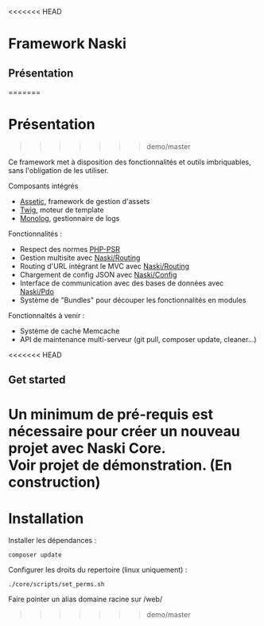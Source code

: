 <<<<<<< HEAD
# Framework Naski

## Présentation
=======
# Présentation
>>>>>>> demo/master

Ce framework met à disposition des fonctionnalités et outils imbriquables, sans l'obligation de les utiliser.

Composants intégrés
- [Assetic](https://github.com/kriswallsmith/assetic), framework de gestion d'assets
- [Twig](http://twig.sensiolabs.org/), moteur de template
- [Monolog](https://github.com/Seldaek/monolog), gestionnaire de logs

Fonctionnalités :
- Respect des normes [PHP-PSR](http://www.php-fig.org/psr/)
- Gestion multisite avec [Naski/Routing](https://github.com/Doelia/naski-routing)
- Routing d'URL intégrant le MVC avec [Naski/Routing](https://github.com/Doelia/naski-routing)
- Chargement de config JSON avec [Naski/Config](https://github.com/Doelia/naski-config)
- Interface de communication avec des bases de données avec [Naski/Pdo](https://github.com/Doelia/naski-pdo)
- Système de "Bundles" pour découper les fonctionnalités en modules

Fonctionnaltés à venir :
- Système de cache Memcache
- API de maintenance multi-serveur (git pull, composer update, cleaner...)

<<<<<<< HEAD
## Get started
Un minimum de pré-requis est nécessaire pour créer un nouveau projet avec Naski Core.  
Voir projet de démonstration. (En construction)
=======
# Installation

Installer les dépendances :
```
composer update
```

Configurer les droits du repertoire (linux uniquement) :
```
./core/scripts/set_perms.sh
```

Faire pointer un alias domaine racine sur /web/
>>>>>>> demo/master
